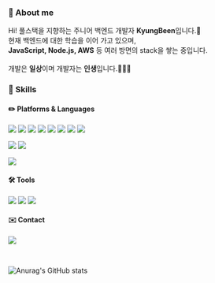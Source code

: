 ### 🥳 About me
<p>
  Hi! 풀스택을 지향하는 주니어 백엔드 개발자 <b>KyungBeen</b>입니다.🚀<br/>
  현재 백엔드에 대한 학습을 이어 가고 있으며,<br/>
  <b>JavaScript, Node.js, AWS</b> 등 여러 방면의 stack을 쌓는 중입니다. <br/><br/>
  개발은 <b>일상</b>이며 개발자는 <b>인생</b>입니다.🧑🏻‍💻 <br/>
</p>

### 💪 Skills

#### ✏️ Platforms & Languages
<p>
  <img src="https://img.shields.io/badge/HTML5-E34F26?style=flat-square&logo=HTML5&logoColor=white"/>
  <img src="https://img.shields.io/badge/JavaScript-F7DF1E?style=flat-square&logo=JavaScript&logoColor=black"/>
  <img src="https://img.shields.io/badge/Node.js-339933?style=flat-square&logo=Node.js&logoColor=white"/>
  <img src="https://img.shields.io/badge/React-61DAFB?style=flat-square&logo=CSS3&logoColor=black"/>
  <img src="https://img.shields.io/badge/Java-007396?style=flat-square&logo=Java&logoColor=white"/>
  <img src="https://img.shields.io/badge/Python-3776AB?style=flat-square&logo=Python&logoColor=white"/>
  <img src="https://img.shields.io/badge/C-A8B9CC?style=flat-square&logo=C&logoColor=black"/>
  <img src="https://img.shields.io/badge/R-276DC3?style=flat-square&logo=R&logoColor=white"/>
</p>
<p>
  <img src="https://img.shields.io/badge/MongoDB-47A248?style=flat-square&logo=MongoDB&logoColor=white"/>
  <img src="https://img.shields.io/badge/MySQL-4479A1?style=flat-square&logo=MySQL&logoColor=white"/>
</p>
<p>
  <img src="https://img.shields.io/badge/Amazon AWS-232F3E?style=flat-square&logo=Amazon AWS&logoColor=white"/>
</p>

#### 🛠 Tools
<p>
  <img src="https://img.shields.io/badge/Git-F05032?style=flat-square&logo=Git&logoColor=white"/>
  <img src="https://img.shields.io/badge/Visual Studio Code-007ACC?style=flat-square&logo=Visual Studio Code&logoColor=white"/>
  <img src="https://img.shields.io/badge/Jupyter-F37626?style=flat-square&logo=Jupyter&logoColor=white"/>
</p>

#### ✉️ Contact
<p>
  <a href="mailto:bin9610@gmail.com" target="_blank"><img src="https://img.shields.io/badge/Gmail-EA4335?style=flat-square&logo=Gmail&logoColor=white"/></a>
</p><br/>

![Anurag's GitHub stats](https://github-readme-stats.vercel.app/api?username=BeenKimKr&show_icons=true&theme=aura)

